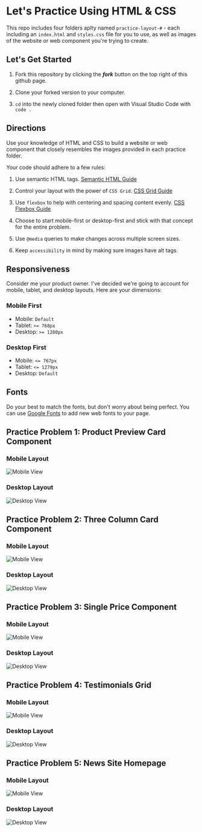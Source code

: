 # Let's Practice Using HTML & CSS

This repo includes four folders aplty named `practice-layout-#` - each including an `index.html` and `styles.css` file for you to use, as well as images of the website or web component you're trying to create. 

## Let's Get Started

1. Fork this repository by clicking the _**fork**_ button on the top right of this github page.

1. Clone your forked version to your computer.

1. `cd` into the newly cloned folder then open with Visual Studio Code with `code .`

## Directions

Use your knowledge of HTML and CSS to build a website or web component that closely resembles the images provided in each practice folder.

Your code should adhere to a few rules:

1. Use semantic HTML tags. [Semantic HTML Guide](https://www.semrush.com/blog/semantic-html5-guide/)

1. Control your layout with the power of `CSS Grid`. [CSS Grid Guide](https://css-tricks.com/snippets/css/complete-guide-grid/)

1. Use `flexbox` to help with centering and spacing content evenly. [CSS Flexbox Guide](https://css-tricks.com/snippets/css/a-guide-to-flexbox/)

1. Choose to start mobile-first or desktop-first and stick with that concept for the entire problem.

1. Use `@media` queries to make changes across multiple screen sizes.

1. Keep `accessibility` in mind by making sure images have alt tags. 

## Responsiveness

Consider me your product owner. I've decided we're going to account for mobile, tablet, and desktop layouts. Here are your dimensions:

### Mobile First
- Mobile: `Default`
- Tablet: `>= 768px`
- Desktop: `>= 1280px`

### Desktop First
- Mobile: `<= 767px`
- Tablet: `<= 1279px`
- Desktop: `Default`

## Fonts

Do your best to match the fonts, but don't worry about being perfect. You can use [Google Fonts](https://fonts.google.com/) to add new web fonts to your page. 

## Practice Problem 1: Product Preview Card Component

### Mobile Layout
![Mobile View](./practice-layout-1/images/product-preview-card-component-mobile.jpeg)

### Desktop Layout
![Desktop View](./practice-layout-1/images/product-preview-card-component-desktop.jpeg)

## Practice Problem 2: Three Column Card Component

### Mobile Layout
![Mobile View](./practice-layout-2/images/3-col-card-component-mobile.jpeg)

### Desktop Layout
![Desktop View](./practice-layout-2/images/3-col-card-component-desktop.jpeg)

## Practice Problem 3: Single Price Component

### Mobile Layout
![Mobile View](./practice-layout-3/images/single-price-component-mobile.jpeg)

### Desktop Layout
![Desktop View](./practice-layout-3/images/single-price-component-desktop.jpeg)

## Practice Problem 4: Testimonials Grid

### Mobile Layout
![Mobile View](./practice-layout-4/images/testimonials-grid-mobile.jpeg)

### Desktop Layout
![Desktop View](./practice-layout-4/images/testimonials-grid-desktop.jpeg)

## Practice Problem 5: News Site Homepage

### Mobile Layout
![Mobile View](./practice-layout-5/images/news-homepage-mobile.jpeg)

### Desktop Layout
![Desktop View](./practice-layout-5/images/news-homepage-desktop.jpeg)